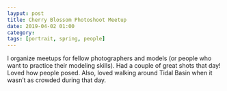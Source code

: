```yaml
---
layput: post
title: Cherry Blossom Photoshoot Meetup
date: 2019-04-02 01:00
category: 
tags: [portrait, spring, people]
---
```


I organize meetups for fellow photographers and models (or people who want to practice their modeling skills). Had a couple of great shots that day! Loved how people posed. Also, loved walking around Tidal Basin when it wasn’t as crowded during that day. 